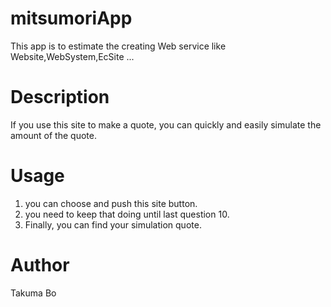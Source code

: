 # mitsumoriApp
This app is to estimate the creating Web service like Website,WebSystem,EcSite ...


# Description
If you use this site to make a quote, you can quickly and easily simulate the amount of the quote.

# Usage
1. you can choose and push this site button.
2. you need to keep that doing until last question 10.
3. Finally, you can find your simulation quote.

# Author
Takuma Bo
